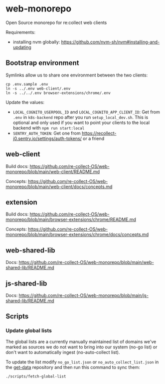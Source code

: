 # web-monorepo


Open Source monorepo for re:collect web clients

Requirements:

-   installing nvm globally: https://github.com/nvm-sh/nvm#installing-and-updating

## Bootstrap environment

Symlinks allow us to share one environment between the two clients:

```
cp .env.sample .env
ln -s ../.env web-client/.env
ln -s ../../.env browser-extensions/chrome/.env
```

Update the values:

-   `LOCAL_COGNITO_USERPOOL_ID` and `LOCAL_COGNITO_APP_CLIENT_ID`: Get from `.env` in `k8s-backend` repo after you run `setup_local_dev.sh`. This is optional and only used if you want to point your clients to the local backend with `npm run start:local`
-   `SENTRY_AUTH_TOKEN`: Get one from https://recollect-j0.sentry.io/settings/auth-tokens/ or a friend

## web-client

Build docs: https://github.com/re-collect-OS/web-monorepo/blob/main/web-client/README.md

Concepts: https://github.com/re-collect-OS/web-monorepo/blob/main/web-client/docs/concepts.md

## extension

Build docs: https://github.com/re-collect-OS/web-monorepo/blob/main/browser-extensions/chrome/README.md

Concepts: https://github.com/re-collect-OS/web-monorepo/blob/main/browser-extensions/chrome/docs/concepts.md

## web-shared-lib

Docs: https://github.com/re-collect-OS/web-monorepo/blob/main/web-shared-lib/README.md

## js-shared-lib

Docs: https://github.com/re-collect-OS/web-monorepo/blob/main/js-shared-lib/README.md

## Scripts

### Update global lists

The global lists are a currently manually maintained list of domains we've marked as sources we do not want to bring into our system (no-go list) or don't want to automatically ingest (no-auto-collect list).

To update the list modify `no_go_list.json` or `no_auto_collect_list.json` in the [get-data](https://github.com/re-collect/get_data/) repository and then run this command to sync them:

```sh
./scripts/fetch-global-list
```

